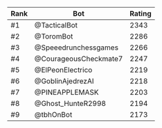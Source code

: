 Rank|Bot|Rating
---|---|---
#1|@TacticalBot|2343
#2|@ToromBot|2286
#3|@Speeedrunchessgames|2266
#4|@CourageousCheckmate7|2247
#5|@ElPeonElectrico|2219
#6|@GoblinAjedrezAI|2218
#7|@PINEAPPLEMASK|2203
#8|@Ghost_HunteR2998|2194
#9|@tbhOnBot|2173

